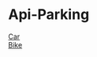 ﻿# Api-Parking
 [Car](https://twilhem.github.io/Api-Parking/SAE-Car.txt)  
 [Bike](https://twilhem.github.io/Api-Parking/SAE-Bike.txt)
